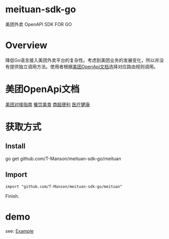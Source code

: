 # meituan-sdk-go
美团外卖 OpenAPI SDK FOR GO

# Overview
降低Go语言接入美团外卖平台的复杂性。考虑到美团业务的发展变化，所以并没有提供独立调用方法。使用者根据[美团OpenApi文档](#美团openapi文档)选择对应路由规则调用。

# 美团OpenApi文档
[美团对接指南](http://developer.waimai.meituan.com/home/guide/3)
[餐饮美食](http://developer.waimai.meituan.com/home/doc/food/1)
[商超便利](http://developer.waimai.meituan.com/home/doc/market/11)
[医疗健康](http://developer.waimai.meituan.com/home/doc/medical/21)

# 获取方式

## Install
go get github.com/T-Manson/meituan-sdk-go/meituan

## Import
``` golang
import "github.com/T-Manson/meituan-sdk-go/meituan"
```
Finish.

# demo
see: [Example](https://github.com/T-Manson/meituan-sdk-go/tree/master/example)
